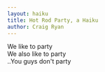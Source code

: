```yaml
---
layout: haiku
title: Hot Rod Party, a Haiku
author: Craig Ryan
---
```


We like to party<br>
We also like to party<br>
..You guys don't party<br>